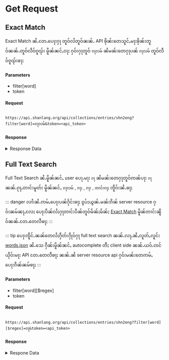 # Get Request 

## Exact Match

Exact Match ၼႆႉတႄႉပေႃးႁႃ တူဝ်လႆတူဝ်ၼၼ်ႉ API ၶိုၼ်းတေသူင်ႇမႃးၶိုၼ်းတူဝ်ၼၼ်ႉတူဝ်လဵဝ်ၵူၺ်း 
မိူၼ်ၼင်ႇဝႃႈ ႁဝ်းႁႃတူဝ် `ၵႃလမ်` ၼႆမၼ်းတေႁႃပၼ် `ၵႃလမ်` တူဝ်လဵဝ်ၵူၺ်းၶႃႈ

#### Parameters
- filter[word]
- token

#### Request

```

https://api.shanlang.org/api/collections/entries/shn2eng?filter[word]=ၵႃလမ်&token=<api_token>

```

#### Response

<details><summary>Response Data</summary>

```
{
  "fields": {
    "word": {
      "name": "word",
      "type": "text",
      "localize": false,
      "options": [
        
      ]
    },
    "type": {
      "name": "type",
      "type": "text",
      "localize": false,
      "options": [
        
      ]
    },
    "defination": {
      "name": "defination",
      "type": "text",
      "localize": false,
      "options": [
        
      ]
    }
  },
  "entries": [
    {
      "word": "ၵႃလမ်",
      "type": "Noun",
      "defination": "crow",
      "_by": "d691499c3039374ecd0002f2",
      "_mby": "d691499c3039374ecd0002f2",
      "_modified": 1657090701,
      "_created": 1657090701,
      "_id": "3706c19a376438ce6e000073"
    }
  ],
  "total": 1
}
```

</details>


## Full Text Search

Full Text Search ၼႆႉမိူၼ်ၼင်ႇ user ပေႃႉမႃး `ၵႃ` ၼႆမၼ်းတေႁႃတူဝ်ဢၼ်ပႃး `ၵႃ` ၼၼ်ႉၵႂႃႇတၢင်းမူတ်း မိူၼ်ၼင်ႇ 
`ၵႃလမ်` , `ၵႃႈ` , `ၵႃး` , `တၢင်းၵႃႈ` ၸိူဝ်းၼႆႉၶႃႈ 


::: danger
လၢႆးၼႆႉဢမ်ႇပေႃးပၼ်ႁႅင်းၶႃႈ ၵွပ်ႈယွၼ်ႉမၼ်းၵိၼ် server resource ႁဝ်းၼမ်ၼႃႇလႄႈ ပေႃးပဵၼ်လႆႈႁႃတၢင်းပဵၼ်တူဝ်မႅၼ်ႈမႅၼ်ႈ [Exact Match](#exact-match) မိူၼ်တၢင်းၼိူဝ်ၼၼ်ႉတႄႉတေလီၶႃႈ 
:::

::: tip
ပေႃးၸိူင်ႉၼၼ်တေလႆႈႁဵတ်းႁိုဝ်ႁႃ full text search ၼၼ်ႉလႃႇၼႆႇလူတ်ႇလူင်း [words.json](words.json) ၼႆႉသေ ႁဵၼ်းမိူၼ်ၼင်ႇ autocomplete တီႈ client side ၼၼ်ႉယဝ်ႉၸင်ယိုဝ်းမႃး API တႄႉတေလီၶႃႈ ၼၼ်ႉၼႆ server resource api ႁဝ်းမၼ်းတေဢမ်ႇပေႃးၵိၼ်ၼမ်ၶႃႈ
:::

#### Parameters

- filter[word][$regex]
- token

#### Request

```

https://api.shanlang.org/api/collections/entries/shn2eng?filter[word][$regex]=ၵႃ&token=<api_token>

```

#### Response

<details>
<summary>Respone Data</summary>

```
{
  "fields": {
    "word": {
      "name": "word",
      "type": "text",
      "localize": false,
      "options": [
        
      ]
    },
    "type": {
      "name": "type",
      "type": "text",
      "localize": false,
      "options": [
        
      ]
    },
    "defination": {
      "name": "defination",
      "type": "text",
      "localize": false,
      "options": [
        
      ]
    }
  },
  "entries": [
    {
      "word": "ၵႃ",
      "type": "Noun",
      "defination": "crow",
      "_by": "d691499c3039374ecd0002f2",
      "_mby": "d691499c3039374ecd0002f2",
      "_modified": 1657090701,
      "_created": 1657090701,
      "_id": "3706c199303835b7c800012d"
    },
    {
      "word": "ၵႃလမ်",
      "type": "Noun",
      "defination": "crow",
      "_by": "d691499c3039374ecd0002f2",
      "_mby": "d691499c3039374ecd0002f2",
      "_modified": 1657090701,
      "_created": 1657090701,
      "_id": "3706c19a376438ce6e000073"
    },
    {
      "word": "ၵႃၵႄ",
      "type": "Noun",
      "defination": "pigeon",
      "_by": "d691499c3039374ecd0002f2",
      "_mby": "d691499c3039374ecd0002f2",
      "_modified": 1657090701,
      "_created": 1657090701,
      "_id": "3706c19c303766ce640000df"
    },
    {...}
  ],
  "total": 10
}
```

</details>




